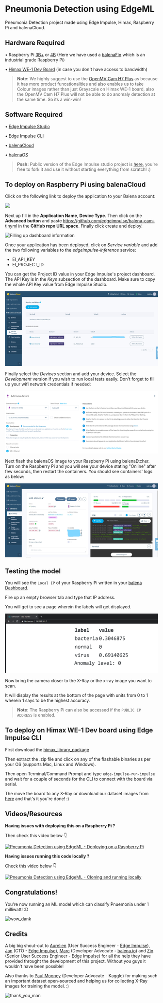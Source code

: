 # Pneumonia Detection using EdgeML
Pneumonia Detection project made using Edge Impulse, Himax, Raspberry Pi and balenaCloud.

## Hardware Required 
• Raspberry Pi [3B+](https://www.raspberrypi.org/products/raspberry-pi-3-model-b-plus/) or [4B](https://www.raspberrypi.org/products/raspberry-pi-4-model-b/?variant=raspberry-pi-4-model-b-2gb) (Here we have used a [balenaFin](https://www.balena.io/fin/) which is an industrial grade Raspberry Pi)

• [Himax WE-1 Dev Board](https://www.sparkfun.com/products/17256) (in case you don't have access to bandwidth)

> **Note:** We highly suggest to use the [OpenMV Cam H7 Plus](https://openmv.io/collections/products/products/openmv-cam-h7-plus) as because it has more product funcationalities and also enables us to take Colour images rather than just Grayscale on Himax WE-1 board, also the OpenMV Cam H7 Plus will not be able to do anomaly detection at the same time. So its a win-win! 
## Software Required 
• [Edge Impulse Studio](https://studio.edgeimpulse.com)

• [Edge Impulse CLI](https://docs.edgeimpulse.com/docs/cli-installation)

• [balenaCloud](https://balena.io) 

• [balenaOS](https://www.balena.io/os/)

> **Pssh:** Public version of the Edge Impulse studio project is [here](https://studio.edgeimpulse.com/public/18340/latest), you're free to fork it and use it without starting everything from scratch! :)

## To deploy on Raspberry Pi using balenaCloud 
Click on the following link to deploy the application to your Balena account:

[![](https://balena.io/deploy.png)](https://dashboard.balena-cloud.com/deploy)

Next up fill in the **Application Name**, **Device Type**. Then click on the **Advanced button** and paste https://github.com/edgeimpulse/balena-cam-tinyml in the **GitHub repo URL space**.
Finally click create and deploy!

![Filling up dashboard information](https://github.com/arijitdas123student/pneumonia-detection-edgeml/blob/main/readme_images/balena_pnue_deploy_sV9WyTsHOM.jpg)

Once your application has been deployed, click on *Service variable* and add the two following variables to the *edgeimpulse-inference* service:
* EI_API_KEY
* EI_PROJECT_ID

You can get the Project ID value in your Edge Impulse's project dashboard. The API Key is in the *Keys* subsection of the dashboard. Make sure to copy the whole API Key value from Edge Impulse Studio.

![Service variables](https://github.com/arijitdas123student/pneumonia-detection-edgeml/blob/main/readme_images/Screenshot%20(57)_LI.jpg)

Finally select the *Devices* section and add your device. Select the *Development* version if you wish to run local tests easily. Don't forget to fill up your wifi network credentials if needed:

![Add device to Balena](https://github.com/arijitdas123student/pneumonia-detection-edgeml/blob/main/readme_images/Screenshot%20(58).png)

Next flash the balenaOS image to your Raspberry Pi using balenaEtcher. 
Turn on the Raspberry Pi and you will see your device stating "Online" after few seconds, then restart the containers. You should see containers' logs as below:

![Containers' logs](https://github.com/arijitdas123student/pneumonia-detection-edgeml/blob/main/readme_images/Screenshot%20(59)_LI.jpg)

## Testing the model

You will see the `Local IP` of your Raspberry Pi written in your [balena Dashboard](https://dashboard.balena-cloud.com/apps).

Fire up an empty browser tab and type that IP address. 

You will get to see a page wherein the labels will get displayed.

![Local IP Screen](https://github.com/arijitdas123student/pneumonia-detection-edgeml/blob/main/readme_images/Screenshot%20(60).png)
  
Now bring the camera closer to the X-Ray or the x-ray image you want to scan. 

It will display the results at the bottom of the page with units from 0 to 1 wherein 1 says to be the highest accuracy.

> **Note:** The Raspberry Pi can also be accessed if the `PUBLIC IP ADDRESS` is enabled.


## To deploy on Himax WE-1 Dev board using Edge Impulse CLI
First download the [himax_library_package](https://github.com/arijitdas123student/pneumonia-detection-edgeml/tree/main/himax_library) 

Then extract the .zip file and click on any of the flashable binaries as per your OS (supports Mac, Linux and Windows).

Then open Terminal/Command Prompt and type `edge-impulse-run-impulse` and wait for a couple of seconds for the CLI to connect with the board via serial.

The move the board to any X-Ray or download our dataset images from [here](https://www.kaggle.com/paultimothymooney/chest-xray-pneumonia) and that's it you're done! :)

## Videos/Resources 
**Having issues with deploying this on a Raspberry Pi ?**

Then check this video below 👇

[![Pneumonia Detection using EdgeML - Deploying on a Raspberry Pi](http://img.youtube.com/vi/F-lKMU4wCgo/0.jpg)](http://www.youtube.com/watch?v=F-lKMU4wCgo "Penumonia Detection using EdgeML - Deploying on a Raspberry Pi")

**Having issues running this code locally ?**

Check this video below 👇

[![Pneumonia Detection using EdgeML - Cloning and running locally](http://img.youtube.com/vi/4dlN_rzMYgI/0.jpg)](http://www.youtube.com/watch?v=4dlN_rzMYgI "Penumonia Detection using EdgeML - Cloning and running locally")

## Congratulations!
You're now running an ML model which can classify Pnuemonia under 1 milliwatt! :D

![wow_dank](https://user-images.githubusercontent.com/64097541/107933904-5f0e6d00-6fa5-11eb-97f8-d53763908f87.gif)

## Credits
A big big shout-out to [Aurelien](https://twitter.com/aureleq) (User Success Engineer - [Edge Impulse](https://edgeimpulse.com)), [Jan](https://twitter.com/janjongboom) (CTO - [Edge Impulse](https://edgeimpulse.com)), [Marc](https://twitter.com/gy4nt) (Developer Advocate - [balena.io](https://balena.io)) and [Zin](https://www.linkedin.com/in/zinkyaw) (Senior User Success Engineer - [Edge Impulse](https://edgeimpulse.com)) for all the help they have provided throught the development of this project. Without you guys it wouldn't have been possible!

Also thanks to [Paul Mooney](https://www.kaggle.com/paultimothymooney) (Developer Advocate - Kaggle) for making such an important dataset open-sourced and helping us for collecting X-Ray images for training the model. :)

![thank_you_man](https://user-images.githubusercontent.com/64097541/107934298-e1972c80-6fa5-11eb-8b31-bb00fca8f0c3.gif)
